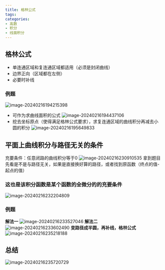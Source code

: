 ```yaml
---
title: 格林公式
tags: 
categories: 
- 高数
- 积分
- 线面积分
---
```

## 格林公式
- 单连通区域和复连通区域都适用（必须是封闭曲线）
- 边界正向（区域都在左侧）
- 必要时补线


### 例题
![image-20240216194215398](https://afly0321.oss-cn-hangzhou.aliyuncs.com/img/image-20240216194215398.png)
- 可作为求曲线面积的公式
![image-20240216194437106](https://afly0321.oss-cn-hangzhou.aliyuncs.com/img/image-20240216194437106.png)
- 挖去坐标原点（使得满足格林公式要求），求复连通区域的曲线积分再减去小圆的积分
![image-20240216195649833](https://afly0321.oss-cn-hangzhou.aliyuncs.com/img/image-20240216195649833.png)

## 平面上曲线积分与路径无关的条件
充要条件：任意闭路的曲线积分等于0
![image-20240216230910535](https://afly0321.oss-cn-hangzhou.aliyuncs.com/img/image-20240216230910535.png)
拿到题目先看是不是与路径无关，如果是直接换好算的路径，或者找到原函数（终点的值-起点的值）
### 这也是该积分函数是某个函数的全微分的的充要条件
![image-20240216232204809](https://afly0321.oss-cn-hangzhou.aliyuncs.com/img/image-20240216232204809.png)

### 例题
**解法一**
![image-20240216233527046](https://afly0321.oss-cn-hangzhou.aliyuncs.com/img/image-20240216233527046.png)
**解法二**
![image-20240216233602490](https://afly0321.oss-cn-hangzhou.aliyuncs.com/img/image-20240216233602490.png)
**变路径成半圆，再补线，格林公式**
![image-20240216235218188](https://afly0321.oss-cn-hangzhou.aliyuncs.com/img/image-20240216235218188.png)

## 总结
![image-20240216235720729](https://afly0321.oss-cn-hangzhou.aliyuncs.com/img/image-20240216235720729.png)